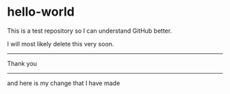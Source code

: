 # hello-world
This is a test repository so I can understand GitHub better.

I will most likely delete this very soon.

---

Thank you

***

and here is my change that I have made
